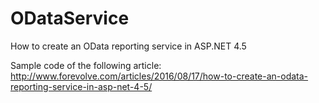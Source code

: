 # ODataService
How to create an OData reporting service in ASP.NET 4.5

Sample code of the following article: 
http://www.forevolve.com/articles/2016/08/17/how-to-create-an-odata-reporting-service-in-asp-net-4-5/
